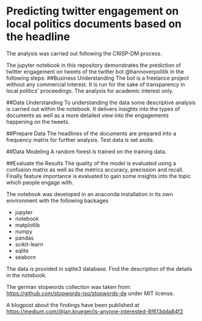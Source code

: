 # Predicting twitter engagement on local politics documents based on the headline

The analysis was carried out following the CRISP-DM process.

The jupyter notebook in this repository demonstrates the prediction of twitter engagement on tweets of the twitter bot @hannoverpolitik in the following steps:
##Business Understanding
The bot is a freelance project without any commercial interest. It is run for the sake of transparency in local politics' proceedings. The analysis for academic interest only.

##Data Understanding
To understanding the data some descriptive analysis is carried out within the notebook. It delivers insights into the types of documents as well as a more detailed view into the engagements happening on the tweets.

##Prepare Data
The headlines of the documents are prepared into a frequency matrix for further analysis. Test data is set aside.

##Data Modeling
A random forest is trained on the training data.

##Evaluate the Results
The quality of the model is evaluated using a confusion matrix as well as the metrics accuracy, precission and recall. Finally feature importance is evaluated to gain some insights into the topic which people engage with.

The notebook was developed in an anaconda installation in its own environment with the following backages
* jupyter
* notebook 
* matplotlib
* numpy
* pandas
* scikit-learn
* sqlite
* seaborn

The data is provided in sqlite3 database. Find the description of the details in the notebook.

The german stopwords collection was taken from: https://github.com/stopwords-iso/stopwords-de under MIT license.

A blogpost about the findings have been published at https://medium.com/@jan.krueger/is-anyone-interested-8f613dda84f2
